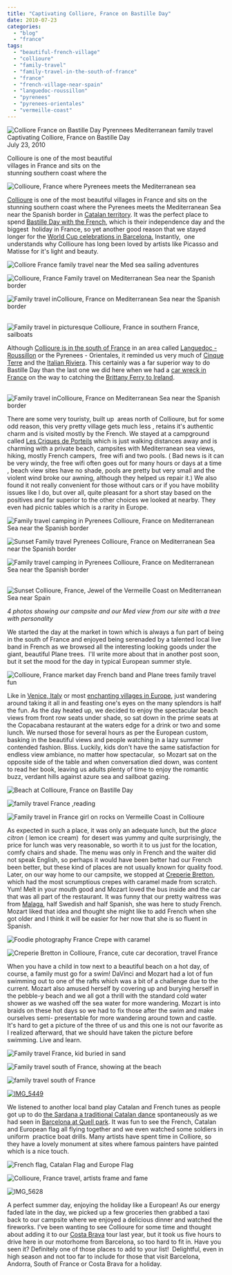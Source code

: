```yaml
---
title: "Captivating Colliore, France on Bastille Day"
date: 2010-07-23
categories: 
  - "blog"
  - "france"
tags: 
  - "beautiful-french-village"
  - "collioure"
  - "family-travel"
  - "family-travel-in-the-south-of-france"
  - "france"
  - "french-village-near-spain"
  - "languedoc-roussillon"
  - "pyrenees"
  - "pyrenees-orientales"
  - "vermeille-coast"
---
```


 ![Colliore France on Bastille Day Pyrennees Mediterranean family travel](https://pub-ac94b3f306b24c0dba4238943c97f2e1.r2.dev/6a00e5502a95078833013485a3336c970c.jpg) Captivating Colliore, France on Bastille Day  
July 23, 2010

Collioure is one of the most beautiful  
villages in France and sits on the  
stunning southern coast where the

<!--more-->

![Collioure, France where Pyrenees meets the Mediterranean sea](https://pub-ac94b3f306b24c0dba4238943c97f2e1.r2.dev/6a00e5502a95078833013485a3341f970c.jpg)

[Collioure](http://en.wikipedia.org/wiki/Collioure) is one of the most beautiful villages in France and sits on the stunning southern coast where the Pyrenees meets the Mediterranean Sea near the Spanish border in [Catalan territory](http://en.wikipedia.org/wiki/Catalan_people). It was the perfect place to spend [Bastille Day with the French](http://en.wikipedia.org/wiki/Bastille_Day), which is their independence day and the biggest  holiday in France, so yet another good reason that we stayed longer for the [World Cup celebrations in Barcelona.](http://soultravelers3new.local/2010/07/watching-spain-win-the-world-cup-in-barcelona-celebrations-fifa-football-fever-europe-travel-resort.html) Instantly,  one understands why Collioure has long been loved by artists like Picasso and Matisse for it's light and beauty.

![Colliore France family travel near the Med sea sailing adventures](https://pub-ac94b3f306b24c0dba4238943c97f2e1.r2.dev/6a00e5502a95078833013485a33983970c.jpg)

![Collioure, France Family travel on Mediterranean Sea near the Spanish border ](https://pub-ac94b3f306b24c0dba4238943c97f2e1.r2.dev/6a00e5502a95078833013485a3699f970c.jpg)  

![Family travel inCollioure, France on Mediterranean Sea near the Spanish border ](https://pub-ac94b3f306b24c0dba4238943c97f2e1.r2.dev/6a00e5502a95078833013485a33b61970c.jpg) 

![Family travel in picturesque Collioure, France in southern France, sailboats](https://pub-ac94b3f306b24c0dba4238943c97f2e1.r2.dev/6a00e5502a950788330133f27ed34a970b.jpg)  
  
Although [Collioure is in the south of France](http://www.collioure.com/gb/index-gb.htm) in an area called [Languedoc - Roussillon](http://en.wikipedia.org/wiki/Languedoc-Roussillon) or the Pyrenees - Orientales, it reminded us very much of [Cinque Terre](http://soultravelers3new.local/2009/07/7-best-reasons-to-travel-cinque-terre-italy.html) and the [Italian Riviera](http://soultravelers3new.local/2009/07/family-travel-photo-italy.html). This certainly was a far superior way to do Bastille Day than the last one we did here when we had a [car wreck in France](http://soultravelers3new.local/2010/06/car-wreck-in-france-dealing-with-disaster-road-trip-nightmare-car-accident-abroad-insurance-problems.html) on the way to catching the [Brittany Ferry to Ireland](http://soultravelers3new.local/2010/06/car-wreck-in-france-dealing-with-disaster-road-trip-nightmare-car-accident-abroad-insurance-problems.html). 

  ![Family travel inCollioure, France on Mediterranean Sea near the Spanish border ](https://pub-ac94b3f306b24c0dba4238943c97f2e1.r2.dev/6a00e5502a95078833013485a3869f970c.jpg)  
  
There are some very touristy, built up  areas north of Collioure, but for some odd reason, this very pretty village gets much less , retains it's authentic charm and is visited mostly by the French. We stayed at a campground called [Les Criques de Porteils](http://www.lescriques.com/) which is just walking distances away and is charming with a private beach, campsites with Mediterranean sea views, hiking, mostly French campers,  free wifi and two pools. ( Bad news is it can be very windy, the free wifi often goes out for many hours or days at a time , beach view sites have no shade, pools are pretty but very small and the violent wind broke our awning, although they helped us repair it.) We also found it not really convenient for those without cars or if you have mobility issues like I do, but over all, quite pleasant for a short stay based on the positives and far superior to the other choices we looked at nearby. They even had picnic tables which is a rarity in Europe.

![Family travel camping in Pyrenees Collioure, France on Mediterranean Sea near the Spanish border ](https://pub-ac94b3f306b24c0dba4238943c97f2e1.r2.dev/6a00e5502a95078833013485a36269970c.jpg)

![Sunset Family travel Pyrenees Collioure, France on Mediterranean Sea near the Spanish border ](https://pub-ac94b3f306b24c0dba4238943c97f2e1.r2.dev/6a00e5502a95078833013485a36360970c.jpg)

![Family travel camping in Pyrenees Collioure, France on Mediterranean Sea near the Spanish border ](https://pub-ac94b3f306b24c0dba4238943c97f2e1.r2.dev/6a00e5502a950788330133f27ee541970b.jpg) 

![Sunset Collioure, France, Jewel of the Vermeille Coast on Mediterranean Sea near Spain](https://pub-ac94b3f306b24c0dba4238943c97f2e1.r2.dev/6a00e5502a95078833013485a36bf4970c.jpg)

_4 photos showing our campsite and our Med view from our site with a tree with personality_  

We started the day at the market in town which is always a fun part of being in the south of France and enjoyed being serenaded by a talented local live band in French as we browsed all the interesting looking goods under the giant, beautiful Plane trees.  I'll write more about that in another post soon, but it set the mood for the day in typical European summer style. 

![Collioure, France market day French band and Plane trees family travel fun](https://pub-ac94b3f306b24c0dba4238943c97f2e1.r2.dev/6a00e5502a950788330133f27eff50970b.jpg)  
  
  
Like in [Venice, Italy](http://soultravelers3new.local/2007/05/venezia.html) or most [enchanting villages in Europe](http://soultravelers3new.local/2008/08/oooh-obidos.html#more), just wandering around taking it all in and feasting one's eyes on the many splendors is half the fun. As the day heated up, we decided to enjoy the spectacular beach views from front row seats under shade, so sat down in the prime seats at the Copacabana restaurant at the waters edge for a drink or two and some lunch. We nursed those for several hours as per the European custom, basking in the beautiful views and people watching in a lazy summer contended fashion. Bliss. Luckily, kids don't have the same satisfaction for endless view ambiance, no matter how spectacular,  so Mozart sat on the opposite side of the table and when conversation died down, was content to read her book, leaving us adults plenty of time to enjoy the romantic buzz, verdant hills against azure sea and sailboat gazing.

![Beach at Collioure, France on Bastille Day](https://pub-ac94b3f306b24c0dba4238943c97f2e1.r2.dev/6a00e5502a950788330133f27f0a3f970b.jpg) 

  
![family travel France ,reading](https://pub-ac94b3f306b24c0dba4238943c97f2e1.r2.dev/6a00e5502a950788330133f27f0d5a970b.jpg) 

![Family travel in France girl on rocks on Vermeille Coast in Collioure](https://pub-ac94b3f306b24c0dba4238943c97f2e1.r2.dev/6a00e5502a95078833013485a3907a970c.jpg)  
  
  
  
As expected in such a place, it was only an adequate lunch, but the _glace citron_ ( lemon ice cream)  for desert was yummy and quite surprisingly, the price for lunch was very reasonable, so worth it to us just for the location, comfy chairs and shade. The menu was only in French and the waiter did not speak English, so perhaps it would have been better had our French been better, but these kind of places are not usually known for quality food. Later, on our way home to our campsite, we stopped at [Creperie Bretton](http://www.youtube.com/watch?v=L4zKU50cKkI), which had the most scrumptious crepes with caramel made from scratch. Yum! Melt in your mouth good and Mozart loved the bus inside and the car that was all part of the restaurant. It was funny that our pretty waitress was from [Malaga](http://soultravelers3new.local/2008/06/malaga-marbella.html?cid=117371042), half Swedish and half Spanish, she was here to study French. Mozart liked that idea and thought she might like to add French when she got older and I think it will be easier for her now that she is so fluent in Spanish.

![Foodie photography France Crepe with caramel](https://pub-ac94b3f306b24c0dba4238943c97f2e1.r2.dev/6a00e5502a950788330133f27f1846970b.jpg) 

![Creperie Bretton in Collioure, France, cute car decoration, travel France](https://pub-ac94b3f306b24c0dba4238943c97f2e1.r2.dev/6a00e5502a95078833013485a39e9a970c.jpg)  
  
When you have a child in tow next to a beautiful beach on a hot day, of course, a family must go for a swim! DaVinci and Mozart had a lot of fun swimming out to one of the rafts which was a bit of a challenge due to the current. Mozart also amused herself by covering up and burying herself in the pebble-y beach and we all got a thrill with the standard cold water shower as we washed off the sea water for more wandering. Mozart is into braids on these hot days so we had to fix those after the swim and make ourselves semi- presentable for more wandering around town and castle. It's hard to get a picture of the three of us and this one is not our favorite as I realized afterward, that we should have taken the picture before swimming. Live and learn. 

![Family travel France, kid buried in sand ](https://pub-ac94b3f306b24c0dba4238943c97f2e1.r2.dev/6a00e5502a950788330133f27f1a7f970b.jpg) 

![Family travel south of France, showing at the beach](https://pub-ac94b3f306b24c0dba4238943c97f2e1.r2.dev/6a00e5502a950788330133f27f1cc2970b.jpg)

![family travel south of France](https://pub-ac94b3f306b24c0dba4238943c97f2e1.r2.dev/6a00e5502a950788330133f27f1dc5970b.jpg) 

[![IMG_5449](https://pub-ac94b3f306b24c0dba4238943c97f2e1.r2.dev/6a00e5502a950788330133f27f1ea1970b.jpg)](http://soultravelers3new.local/wp-content/uploads/wp-content/uploads/2025/09/6a00e5502a950788330133f27f1ea1970b.jpg)  
  
We listened to another local band play Catalan and French tunes as people got up to do [the Sardana a traditional Catalan dance](http://en.wikipedia.org/wiki/Sardana) spontaneously as we had seen in [Barcelona at Quell park](http://soultravelers3new.local/2007/05/bye-bye-barcelo.html). It was fun to see the French, Catalan and European flag all flying together and we even watched some soldiers in uniform  practice boat drills. Many artists have spent time in Colliore, so they have a lovely monument at sites where famous painters have painted which is a nice touch. 

![French flag, Catalan Flag and Europe Flag](https://pub-ac94b3f306b24c0dba4238943c97f2e1.r2.dev/6a00e5502a95078833013485a3a985970c.jpg) 

![Collioure, France travel, artists frame and fame](https://pub-ac94b3f306b24c0dba4238943c97f2e1.r2.dev/6a00e5502a95078833013485a3ab05970c.jpg) 

![IMG_5628](https://pub-ac94b3f306b24c0dba4238943c97f2e1.r2.dev/6a00e5502a950788330133f27f78ad970b.jpg)  
  
A perfect summer day, enjoying the holiday like a European! As our energy faded late in the day, we picked up a few groceries then grabbed a taxi back to our campsite where we enjoyed a delicious dinner and watched the fireworks. I've been wanting to see Collioure for some time and thought about adding it to our [Costa Brava](http://soultravelers3new.local/2009/07/top-10-costa-brava-secret-gems-spain.html) tour last year, but it took us five hours to drive here in our motorhome from Barcelona, so too hard to fit in. Have you seen it? Definitely one of those places to add to your list!  Delightful, even in high season and not too far to include for those that visit Barcelona, Andorra, South of France or Costa Brava for a holiday.
